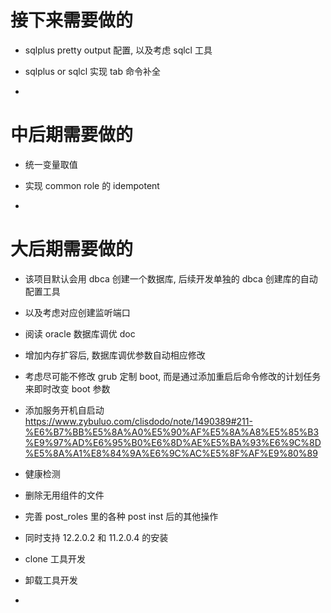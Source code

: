 # 接下来需要做的

- sqlplus pretty output 配置, 以及考虑 sqlcl 工具

- sqlplus or sqlcl 实现 tab 命令补全

-

# 中后期需要做的

- 统一变量取值

- 实现 common role 的 idempotent

-

# 大后期需要做的

- 该项目默认会用 dbca 创建一个数据库,
  后续开发单独的 dbca 创建库的自动配置工具

- 以及考虑对应创建监听端口

- 阅读 oracle 数据库调优 doc

- 增加内存扩容后, 数据库调优参数自动相应修改

- 考虑尽可能不修改 grub 定制 boot, 而是通过添加重启后命令修改的计划任务来即时改变 boot 参数

- 添加服务开机自启动
  https://www.zybuluo.com/clisdodo/note/1490389#211-%E6%B7%BB%E5%8A%A0%E5%90%AF%E5%8A%A8%E5%85%B3%E9%97%AD%E6%95%B0%E6%8D%AE%E5%BA%93%E6%9C%8D%E5%8A%A1%E8%84%9A%E6%9C%AC%E5%8F%AF%E9%80%89

- 健康检测

- 删除无用组件的文件

- 完善 post_roles 里的各种 post inst 后的其他操作

- 同时支持 12.2.0.2 和 11.2.0.4 的安装

- clone 工具开发

- 卸载工具开发

-
